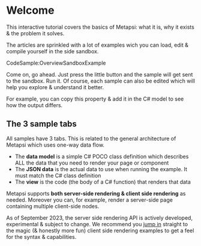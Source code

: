 # Welcome

This interactive tutorial covers the basics of Metapsi: what it is, why it exists & the problem it solves.

The articles are sprinkled with a lot of examples wich you can load, edit & compile yourself in the side sandbox.


CodeSample:OverviewSandboxExample

Come on, go ahead. Just press the little <sl-icon name="caret-right-square"></sl-icon> button and the sample will get sent to the sandbox. Run it.
Of course, each sample can also be edited which will help you explore & understand it better.

For example, you can copy <sl-copy-button value='public string ModelProperty3 { get; set; }="Value 3";' copy-label='public string ModelProperty3 { get; set; }="Value 3"'></sl-copy-button>  this property & add it in the C# model to see how the output differs.

## The 3 sample tabs

All samples have 3 tabs. This is related to the general architecture of Metapsi which uses one-way data flow.

* The **data model** is a simple C# POCO class definition which describes ALL the data that you need to render your page or component
* The **JSON data** is the actual data to use when running the example. It must match the C# class definition
* The **view** is the code (the body of a C# function) that renders that data

<div class="rounded p-4 bg-blue-100">
Metapsi supports <strong>both server-side rendering & client side rendering</strong> as needed. Moreover you can, for example, render a server-side page containing multiple client-side nodes.
</div>

As of September 2023, the server side rendering API is actively developed, experimental & subject to change. 
We recommend you [jump in](/tutorial/hello-world) straight to the magic (& honestly more fun) client side rendering examples to get a feel for the syntax & capabilities.
